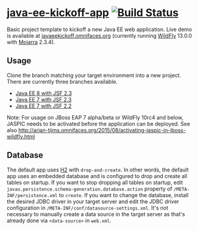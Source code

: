 [java-ee-kickoff-app](http://javaeekickoff.omnifaces.org/) [![Build Status](https://travis-ci.org/javaeekickoff/java-ee-kickoff-app.svg?branch=master)](https://travis-ci.org/javaeekickoff/java-ee-kickoff-app)
===================

Basic project template to kickoff a new Java EE web application. Live demo is available at [javaeekickoff.omnifaces.org](http://javaeekickoff.omnifaces.org/) (currently running [WildFly](http://wildfly.org/) 13.0.0 with [Mojarra](https://github.com/javaserverfaces/mojarra/blob/master/README.md) 2.3.4).

## Usage

Clone the branch matching your target environment into a new project. There are currently three branches available.

- [Java EE 8 with JSF 2.3](https://github.com/javaeekickoff/java-ee-kickoff-app/tree/javaee8-jsf23)
- [Java EE 7 with JSF 2.3](https://github.com/javaeekickoff/java-ee-kickoff-app/tree/javaee7-jsf23)
- [Java EE 7 with JSF 2.2](https://github.com/javaeekickoff/java-ee-kickoff-app/tree/javaee7-jsf22)

Note: For usage on JBoss EAP 7 alpha/beta or WildFly 10rc4 and below, JASPIC needs to be activated before the application can be deployed. See also http://arjan-tijms.omnifaces.org/2015/08/activating-jaspic-in-jboss-wildfly.html

## Database

The default app uses [H2](http://www.h2database.com) with `drop-and-create`. In other words, the default app uses an embedded database and is configured to drop and create all tables on startup. If you want to stop dropping all tables on startup, edit `javax.persistence.schema-generation.database.action` property of `/META-INF/persistence.xml` to `create`. If you want to change the database, install the desired JDBC driver in your target server and edit the JDBC driver configuration in `/META-INF/conf/datasource-settings.xml`. It's not necessary to manually create a data source in the target server as that's already done via `<data-source>` in `web.xml`.
